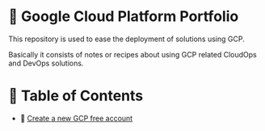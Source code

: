 # :notebook: Google Cloud Platform Portfolio
This repository is used to ease the deployment of solutions using GCP.

Basically it consists of notes or recipes about using GCP related CloudOps and DevOps solutions.

# :bookmark_tabs: Table of Contents
- :link: [Create a new GCP free account](gcp_free_account_setup/README.md)
